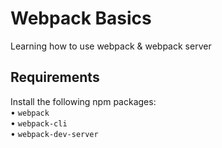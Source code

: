 # Webpack Basics
Learning how to use webpack & webpack server

## Requirements
Install the following npm packages: </br>
• `webpack` </br>
• `webpack-cli` </br>
• `webpack-dev-server` </br>
